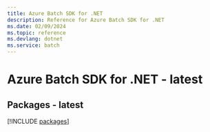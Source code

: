 ```yaml
---
title: Azure Batch SDK for .NET
description: Reference for Azure Batch SDK for .NET
ms.date: 02/09/2024
ms.topic: reference
ms.devlang: dotnet
ms.service: batch
---
```

# Azure Batch SDK for .NET - latest
## Packages - latest
[!INCLUDE [packages](batch-index.md)]
